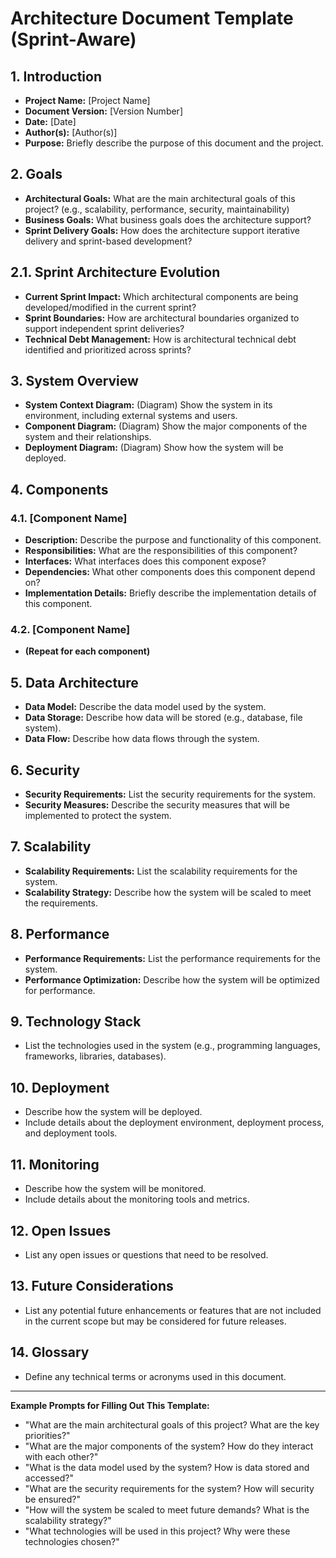 # Architecture Document Template (Sprint-Aware)

## 1. Introduction
*   **Project Name:** \[Project Name]
*   **Document Version:** \[Version Number]
*   **Date:** \[Date]
*   **Author(s):** \[Author(s)]
*   **Purpose:** Briefly describe the purpose of this document and the project.

## 2. Goals
*   **Architectural Goals:** What are the main architectural goals of this project? (e.g., scalability, performance, security, maintainability)
*   **Business Goals:** What business goals does the architecture support?
*   **Sprint Delivery Goals:** How does the architecture support iterative delivery and sprint-based development?

## 2.1. Sprint Architecture Evolution
*   **Current Sprint Impact:** Which architectural components are being developed/modified in the current sprint?
*   **Sprint Boundaries:** How are architectural boundaries organized to support independent sprint deliveries?
*   **Technical Debt Management:** How is architectural technical debt identified and prioritized across sprints?

## 3. System Overview
*   **System Context Diagram:** (Diagram) Show the system in its environment, including external systems and users.
*   **Component Diagram:** (Diagram) Show the major components of the system and their relationships.
*   **Deployment Diagram:** (Diagram) Show how the system will be deployed.

## 4. Components
### 4.1. \[Component Name]
*   **Description:** Describe the purpose and functionality of this component.
*   **Responsibilities:** What are the responsibilities of this component?
*   **Interfaces:** What interfaces does this component expose?
*   **Dependencies:** What other components does this component depend on?
*   **Implementation Details:** Briefly describe the implementation details of this component.

### 4.2. \[Component Name]
*   **(Repeat for each component)**

## 5. Data Architecture
*   **Data Model:** Describe the data model used by the system.
*   **Data Storage:** Describe how data will be stored (e.g., database, file system).
*   **Data Flow:** Describe how data flows through the system.

## 6. Security
*   **Security Requirements:** List the security requirements for the system.
*   **Security Measures:** Describe the security measures that will be implemented to protect the system.

## 7. Scalability
*   **Scalability Requirements:** List the scalability requirements for the system.
*   **Scalability Strategy:** Describe how the system will be scaled to meet the requirements.

## 8. Performance
*   **Performance Requirements:** List the performance requirements for the system.
*   **Performance Optimization:** Describe how the system will be optimized for performance.

## 9. Technology Stack
*   List the technologies used in the system (e.g., programming languages, frameworks, libraries, databases).

## 10. Deployment
*   Describe how the system will be deployed.
*   Include details about the deployment environment, deployment process, and deployment tools.

## 11. Monitoring
*   Describe how the system will be monitored.
*   Include details about the monitoring tools and metrics.

## 12. Open Issues
*   List any open issues or questions that need to be resolved.

## 13. Future Considerations
*   List any potential future enhancements or features that are not included in the current scope but may be considered for future releases.

## 14. Glossary
*   Define any technical terms or acronyms used in this document.

---

**Example Prompts for Filling Out This Template:**

*   "What are the main architectural goals of this project? What are the key priorities?"
*   "What are the major components of the system? How do they interact with each other?"
*   "What is the data model used by the system? How is data stored and accessed?"
*   "What are the security requirements for the system? How will security be ensured?"
*   "How will the system be scaled to meet future demands? What is the scalability strategy?"
*   "What technologies will be used in this project? Why were these technologies chosen?"
